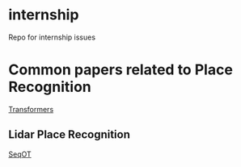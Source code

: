# internship
Repo for internship issues
# Common papers related to Place Recognition

[Transformers](papers/related_papers/Transformers.md)


## Lidar Place Recognition

[SeqOT](papers/LIDAR_place_recognition)